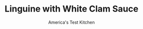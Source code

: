 ---
layout: ../../layouts/MarkdownPostLayout.astro
title: Linguine with White Clam Sauce
author: America's Test Kitchen
pubDate: 2023-03-15
description: "For this quick weeknight meal, we opted for the convenience of canned chopped clams. Butter, stirred in at the end, enriches the clam sauce and provides a velvety texture."
image_url: https://res.cloudinary.com/hksqkdlah/image/upload/ar_1:1,c_fill,dpr_2.0,f_auto,fl_lossy.progressive.strip_profile,g_faces:auto,q_auto:low,w_344/21996_sfs-linguine-white-clam-sauce-6
tags: ["Main Courses","Pasta","Weeknight"]
calories: 2912
protein: 43
carbohydrates: 99
fats: 
fiber: 4
ingredients: ["2 , shallots, minced","2 tablespoons, extra-virgin olive oil","4 , garlic cloves, minced","2 , (6.5-ounce) cans chopped clams","1 cup, chicken broth","1 , (8-ounce) bottle clam juice","2 tablespoons, unsalted butter",", Salt and pepper","1 pound, linguine","2 tablespoons, minced fresh parsley"]
serves: 4
time: "30 minutes"
instructions: ["Cook shallots, oil, and garlic in 12-inch skillet over medium heat until shallot is just golden and garlic is fragrant, about 2 minutes. Add clams and their juice, broth, and bottled clam juice; increase heat to medium-high; and bring to boil. Cook until sauce is reduced to 2 cups, about 15 minutes. Off heat, whisk in butter and season with salt and pepper to taste.","Meanwhile, bring 4 quarts water to boil in large pot. Add linguine and 1 tablespoon salt to boiling water and cook, stirring often, until al dente. Reserve 1/2 cup cooking water, then drain linguine and return it to pot. Add sauce and parsley to linguine and toss to combine. Adjust consistency with reserved cooking water as needed. Season with salt and pepper to taste. Serve."]
nutrition: ["1032 mg Potassium","558 mg Phosphorus","111 mg Calcium","7 mg Iron","101 mg Magnesium","864 mg Sodium","2 mg Zinc","16 g Fat","3 mg Niacin (B3)","7 g Monounsaturated","2 g Polyunsaturated","5 mg Vitamin C","63 mg Cholesterol","5 g Saturated","4 g Fiber","43 µg Folate (food)","6 g Sugars","38 µg Vitamin K","155 g Water","99 g Carbs","43 µg Folate equivalent (total)","43 g Protein","2 mg Vitamin E","17 µg Vitamin B12","194 µg Vitamin A","728 kcal Energy","2912 calories"]
notes: "Our favorite clam juice is Bar Harbor Clam Juice. For a little brightness, serve with lemon wedges and red pepper flakes."
---